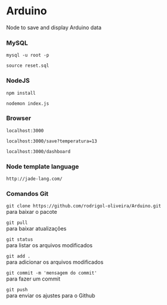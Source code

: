 # Arduino
Node to save and display Arduino data

### MySQL
`mysql -u root -p`

`source reset.sql`

### NodeJS
`npm install` 

`nodemon index.js`

### Browser
`localhost:3000`

`localhost:3000/save?temperatura=13`

`localhost:3000/dashboard`

### Node template language
`http://jade-lang.com/`

### Comandos Git
`git clone https://github.com/rodrigol-oliveira/Arduino.git`  
para baixar o pacote 

`git pull`  
para baixar atualizações

`git status`  
para listar os arquivos modificados

`git add .`  
para adicionar os arquivos modificados

`git commit -m 'mensagem do commit'`  
para fazer um commit

`git push`  
para enviar os ajustes para o Github
